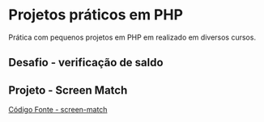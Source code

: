 # Projetos práticos em PHP
Prática com pequenos projetos em PHP em realizado em diversos cursos.

## Desafio - verificação de saldo


## Projeto - Screen Match

[Código Fonte - screen-match](/Screen-Match/screen-match.php)
